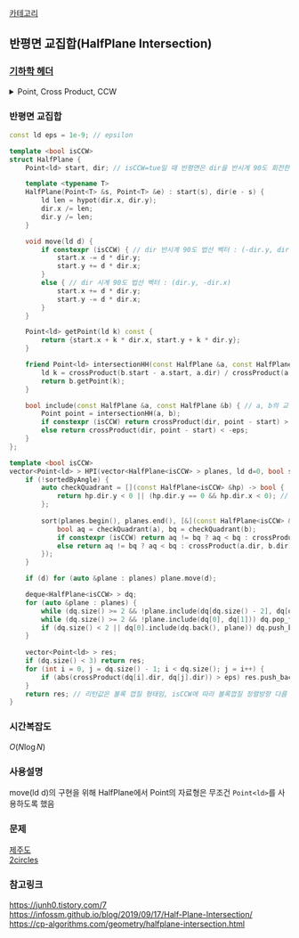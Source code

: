 [카테고리](/README.md)
## 반평면 교집합(HalfPlane Intersection)
### [기하학 헤더](/기하학/Geometry%20Header.md)
<details>
<summary>Point, Cross Product, CCW</summary>

```cpp
template <typename T>
struct Point {
    T x, y;

    Point() = default;
    Point(T x, T y) : x(x), y(y) {}
    template <typename U> Point(const Point<U> &other) : x(static_cast<T>(other.x)), y(static_cast<T>(other.y)) {}

    Point operator-(const Point &other) const { return {x - other.x, y - other.y}; }
};

template <typename T>
T crossProduct(const Point<T> &p1, const Point<T> &p2) {
    return (p1.x * p2.y - p2.x * p1.y);
}

template <typename T>
int ccw(const Point<T> &p1, const Point<T> &p2, const Point<T> &p3) { // -1 : 시계, 0 : 일직선, 1 : 반시계
    T cp = crossProduct(p2 - p1, p3 - p1);
    return (cp > 0) - (cp < 0);
}
```
</details>

### 반평면 교집합
```cpp
const ld eps = 1e-9; // epsilon

template <bool isCCW>
struct HalfPlane {
    Point<ld> start, dir; // isCCW=tue일 때 반평면은 dir을 반시계 90도 회전한 방향(dir 왼쪽)에 위치

    template <typename T>
    HalfPlane(Point<T> &s, Point<T> &e) : start(s), dir(e - s) {
        ld len = hypot(dir.x, dir.y);
        dir.x /= len;
        dir.y /= len;
    }

    void move(ld d) {
        if constexpr (isCCW) { // dir 반시계 90도 법선 벡터 : (-dir.y, dir.x)
            start.x -= d * dir.y;
            start.y += d * dir.x;
        }
        else { // dir 시계 90도 법선 벡터 : (dir.y, -dir.x)
            start.x += d * dir.y;
            start.y -= d * dir.x;
        }
    }

    Point<ld> getPoint(ld k) const {
        return {start.x + k * dir.x, start.y + k * dir.y};
    }

    friend Point<ld> intersectionHH(const HalfPlane &a, const HalfPlane &b) {
        ld k = crossProduct(b.start - a.start, a.dir) / crossProduct(a.dir, b.dir);
        return b.getPoint(k);
    }

    bool include(const HalfPlane &a, const HalfPlane &b) { // a, b의 교점이 반평면에 포함되는지
        Point point = intersectionHH(a, b);
        if constexpr (isCCW) return crossProduct(dir, point - start) > eps;
        else return crossProduct(dir, point - start) < -eps;
    }
};

template <bool isCCW>
vector<Point<ld> > HPI(vector<HalfPlane<isCCW> > planes, ld d=0, bool sortedByAngle=false) { // 반평면들을 각각 거리 d만큼 움직였을 때 교집합
    if (!sortedByAngle) {
        auto checkQuadrant = [](const HalfPlane<isCCW> &hp) -> bool {
            return hp.dir.y < 0 || (hp.dir.y == 0 && hp.dir.x < 0); // PI <= atan2(dir) < 2 * PI
        };        
        
        sort(planes.begin(), planes.end(), [&](const HalfPlane<isCCW> &a, const HalfPlane<isCCW> &b) {
            bool aq = checkQuadrant(a), bq = checkQuadrant(b);
            if constexpr (isCCW) return aq != bq ? aq < bq : crossProduct(a.dir, b.dir) > 0;
            else return aq != bq ? aq < bq : crossProduct(a.dir, b.dir) < 0;
        });
    }

    if (d) for (auto &plane : planes) plane.move(d);

    deque<HalfPlane<isCCW> > dq;
    for (auto &plane : planes) {
        while (dq.size() >= 2 && !plane.include(dq[dq.size() - 2], dq[dq.size() - 1])) dq.pop_back();
        while (dq.size() >= 2 && !plane.include(dq[0], dq[1])) dq.pop_front();
        if (dq.size() < 2 || dq[0].include(dq.back(), plane)) dq.push_back(plane);
    }
    
    vector<Point<ld> > res;
    if (dq.size() < 3) return res;
    for (int i = 0, j = dq.size() - 1; i < dq.size(); j = i++) {
        if (abs(crossProduct(dq[i].dir, dq[j].dir)) > eps) res.push_back(intersectionHH(dq[i], dq[j]));
    }
    return res; // 리턴값은 볼록 껍질 형태임, isCCW에 따라 볼록껍질 정렬방향 다름
}
```
### 시간복잡도
$O(N \log{N})$   

### 사용설명
move(ld d)의 구현을 위해 HalfPlane에서 Point의 자료형은 무조건 `Point<ld>`를 사용하도록 했음   

### 문제
[제주도](https://www.acmicpc.net/problem/3903)   
[2circles](https://www.acmicpc.net/problem/5255)   

### 참고링크
https://junh0.tistory.com/7   
https://infossm.github.io/blog/2019/09/17/Half-Plane-Intersection/   
https://cp-algorithms.com/geometry/halfplane-intersection.html   